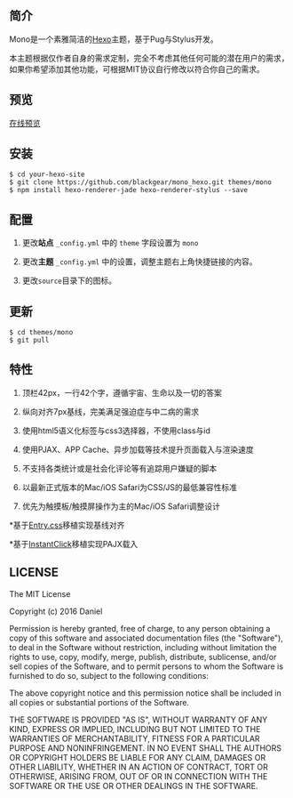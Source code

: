 ## 简介

Mono是一个素雅简洁的[Hexo](https://hexo.io)主题，基于Pug与Stylus开发。

本主题根据仅作者自身的需求定制，完全不考虑其他任何可能的潜在用户的需求，如果你希望添加其他功能，可根据MIT协议自行修改以符合你自己的需求。

## 预览

[在线预览](https://darknode.in)

## 安装

    $ cd your-hexo-site
    $ git clone https://github.com/blackgear/mono_hexo.git themes/mono
    $ npm install hexo-renderer-jade hexo-renderer-stylus --save


## 配置

1. 更改**站点** `_config.yml` 中的 `theme` 字段设置为 `mono`

2. 更改**主题** `_config.yml` 中的设置，调整主题右上角快捷链接的内容。

3. 更改`source`目录下的图标。

## 更新

    $ cd themes/mono
    $ git pull

## 特性

1. 顶栏42px，一行42个字，遵循宇宙、生命以及一切的答案

2. 纵向对齐7px基线，完美满足强迫症与中二病的需求

3. 使用html5语义化标签与css3选择器，不使用class与id

4. 使用PJAX、APP Cache、异步加载等技术提升页面载入与渲染速度

5. 不支持各类统计或是社会化评论等有追踪用户嫌疑的脚本

6. 以最新正式版本的Mac/iOS Safari为CSS/JS的最低兼容性标准

7. 优先为触摸板/触摸屏操作为主的Mac/iOS Safari调整设计

*基于[Entry.css](http://zencode.in/Entry.css/)移植实现基线对齐

*基于[InstantClick](http://instantclick.io/)移植实现PAJX载入

## LICENSE

The MIT License

Copyright (c) 2016 Daniel

Permission is hereby granted, free of charge, to any person obtaining a copy
of this software and associated documentation files (the "Software"), to deal
in the Software without restriction, including without limitation the rights
to use, copy, modify, merge, publish, distribute, sublicense, and/or sell
copies of the Software, and to permit persons to whom the Software is
furnished to do so, subject to the following conditions:

The above copyright notice and this permission notice shall be included in
all copies or substantial portions of the Software.

THE SOFTWARE IS PROVIDED "AS IS", WITHOUT WARRANTY OF ANY KIND, EXPRESS OR
IMPLIED, INCLUDING BUT NOT LIMITED TO THE WARRANTIES OF MERCHANTABILITY,
FITNESS FOR A PARTICULAR PURPOSE AND NONINFRINGEMENT. IN NO EVENT SHALL THE
AUTHORS OR COPYRIGHT HOLDERS BE LIABLE FOR ANY CLAIM, DAMAGES OR OTHER
LIABILITY, WHETHER IN AN ACTION OF CONTRACT, TORT OR OTHERWISE, ARISING FROM,
OUT OF OR IN CONNECTION WITH THE SOFTWARE OR THE USE OR OTHER DEALINGS IN
THE SOFTWARE.
